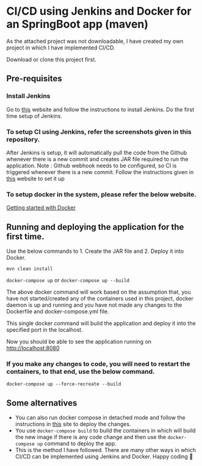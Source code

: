 # CI/CD using Jenkins and Docker for an SpringBoot app (maven)

As the attached project was not downloadable, I have created my own project in which I have implemented CI/CD.

Download or clone this project first.

## Pre-requisites

### Install Jenkins

Go to [this](https://jenkins.io/doc/pipeline/tour/getting-started/) website and follow the instructions to install Jenkins.
Do the first time setup of Jenkins.

### To setup CI using Jenkins, refer the screenshots given in this repository.

After Jenkins is setup, it will automatically pull the code from the Github whenever there is a new commit and creates JAR file required to run the application.
Note : Github webhook needs to be configured, so CI is triggered whenever there is a new commit. Follow the instructions given in [this](https://dzone.com/articles/adding-a-github-webhook-in-your-jenkins-pipeline) website to set it up

### To setup docker in the system, please refer the below website.

[Getting started with Docker](https://docs.docker.com/machine/get-started/)

## Running and deploying the application for the first time.

Use the below commands to 1. Create the JAR file and 2. Deploy it into Docker.

`mvn clean install`

`docker-compose up` or `docker-compose up --build`

The above docker command will work based on the assumption that, you have not started/created any of the containers used in this project, docker daemon is up and running and you have not made any changes to the Dockerfile and docker-compose.yml file.

This single docker command will build the application and deploy it into the specified port in the localhost.

Now you should be able to see the application running on [http://localhost:8080](http://localhost:8080)

### If you make any changes to code, you will need to restart the containers, to that end, use the below command.

`docker-compose up --force-recreate --build`

## Some alternatives

- You can also run docker compose in detached mode and follow the instructions in [this](https://docs.docker.com/compose/production/) site to deploy the changes.
- You use `docker-compose build` to build the containers in which will build the new image if there is any code change and then use the `docker-compose up` command to deploy the app.
- This is the method I have followed. There are many other ways in which CI/CD can be implemented using Jenkins and Docker. Happy coding 🙂  
